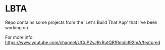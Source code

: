 # LBTA


Repo contains some projects from the 'Let's Build That App' that I've been working on.

For more info: https://www.youtube.com/channel/UCuP2vJ6kRutQBfRmdcI92mA/featured

